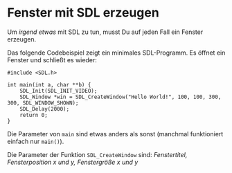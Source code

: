
# Fenster mit SDL erzeugen

Um *irgend etwas* mit SDL zu tun, musst Du auf jeden Fall ein Fenster erzeugen.

Das folgende Codebeispiel zeigt ein minimales SDL-Programm. Es öffnet ein Fenster und schließt es wieder:

    #include <SDL.h>

    int main(int a, char **b) {
        SDL_Init(SDL_INIT_VIDEO);
        SDL_Window *win = SDL_CreateWindow("Hello World!", 100, 100, 300, 300, SDL_WINDOW_SHOWN);
        SDL_Delay(2000);
        return 0;
    }


Die Parameter von `main` sind etwas anders als sonst (manchmal funktioniert einfach nur `main()`).

Die Parameter der Funktion `SDL_CreateWindow` sind: *Fenstertitel, Fensterposition x und y, Fenstergröße x und y*
